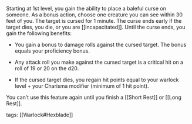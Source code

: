 Starting at 1st level, you gain the ability to place a baleful curse on someone. As a bonus action, choose one creature you can see within 30 feet of you. The target is cursed for 1 minute. The curse ends early if the target dies, you die, or you are [[incapacitated]]. Until the curse ends, you gain the following benefits:

-   You gain a bonus to damage rolls against the cursed target. The bonus equals your proficiency bonus.

-   Any attack roll you make against the cursed target is a critical hit on a roll of 19 or 20 on the d20.

-   If the cursed target dies, you regain hit points equal to your warlock level + your Charisma modifier (minimum of 1 hit point).

You can’t use this feature again until you finish a [[Short Rest]] or [[Long Rest]].

tags: [[Warlock#Hexblade]]